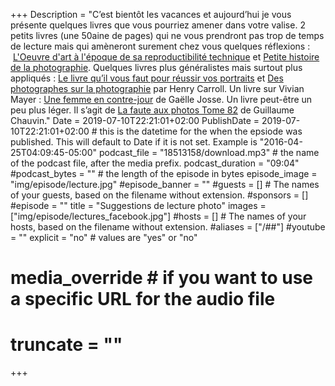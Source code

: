 +++
Description = "C’est bientôt les vacances et aujourd’hui je vous présente quelques livres que vous pourriez amener dans votre valise. 2 petits livres (une 50aine de pages) qui ne vous prendront pas trop de temps de lecture mais qui amèneront surement chez vous quelques réflexions :  [L'Oeuvre d'art à l'époque de sa reproductibilité technique](https://amzn.to/2JsTcsI) et [Petite histoire de la photographie](https://amzn.to/2xMBGJ7). Quelques livres plus généralistes mais surtout plus appliqués : [Le livre qu’il vous faut pour réussir vos portraits](https://amzn.to/2YUWhH6) et [Des photographes sur la photographie](https://amzn.to/2JrzPjB) par Henry Carroll. Un livre sur Vivian Mayer : [Une femme en contre-jour](https://amzn.to/2YL7avl) de Gaëlle Josse. Un livre peut-être un peu plus léger. Il s’agit de  [La faute aux photos Tome 82](https://amzn.to/2JqabvQ) de Guillaume Chauvin."
Date = 2019-07-10T22:21:01+02:00
PublishDate = 2019-07-10T22:21:01+02:00 # this is the datetime for the when the epsiode was published. This will default to Date if it is not set. Example is "2016-04-25T04:09:45-05:00"
podcast_file = "18513158/download.mp3" # the name of the podcast file, after the media prefix.
podcast_duration = "09:04"
#podcast_bytes = "" # the length of the episode in bytes
episode_image = "img/episode/lecture.jpg"
#episode_banner = ""
#guests = [] # The names of your guests, based on the filename without extension.
#sponsors = []
#episode = ""
title = "Suggestions de lecture photo"
images = ["img/episode/lectures_facebook.jpg"]
#hosts = [] # The names of your hosts, based on the filename without extension.
#aliases = ["/##"]
#youtube = ""
explicit = "no" # values are "yes" or "no"
# media_override # if you want to use a specific URL for the audio file
# truncate = ""
+++
